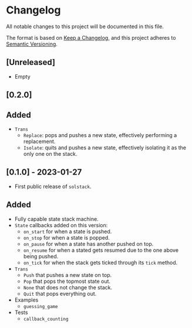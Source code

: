 # Changelog

All notable changes to this project will be documented in this file.

The format is based on [Keep a Changelog](https://keepachangelog.com/en/1.0.0/),
and this project adheres to [Semantic Versioning](https://semver.org/spec/v2.0.0.html).

## [Unreleased]

- Empty

## [0.2.0]

## Added

- `Trans`
  - `Replace`: pops and pushes a new state, effectively performing a 
  replacement.
  - `Isolate`: quits and pushes a new state, effectively isolating it as the 
  only one on the stack.

## [0.1.0] - 2023-01-27

- First public release of `solstack`.

## Added

- Fully capable state stack machine.
- `State` callbacks added on this version:
  - `on_start` for when a state is pushed.
  - `on_stop` for when a state is popped.
  - `on_pause` for when a state has another pushed on top.
  - `on_resume` for when a stated gets resumed due to the one above being pushed.
  - `on_tick` for when the stack gets ticked through its `tick` method.
- `Trans`
  - `Push` that pushes a new state on top.
  - `Pop` that pops the topmost state out.
  - `None` that does not change the stack.
  - `Quit` that pops everything out.
- Examples
  - `guessing_game`
- Tests
  - `callback_counting`
  